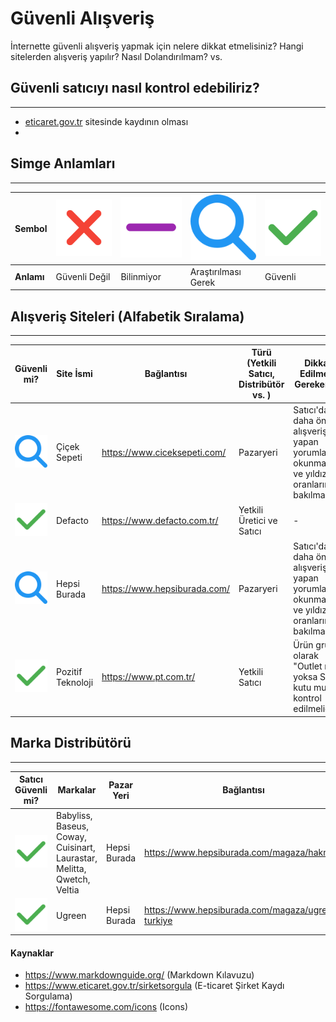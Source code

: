 # Güvenli Alışveriş
İnternette güvenli alışveriş yapmak için nelere dikkat etmelisiniz? Hangi sitelerden alışveriş yapılır? Nasıl Dolandırılmam? vs.



## Güvenli satıcıyı nasıl kontrol edebiliriz?
---
- [eticaret.gov.tr](https://www.eticaret.gov.tr/) sitesinde kaydının olması
- 


## Simge Anlamları
---

<!--
| Sembol | Anlamı |
| - | - |
| [![değil](assets/xmark.svg)](##) | Değil |
| [![bilinmiyor](assets/minus.svg)](##) | Bilinmiyor |
| [![araştırılması gerek](assets/magnifying-glass.svg)](##) | Araştırılması Gerek |
| [![güvenli](assets/check.svg)](##)  | Güvenli | -->

| Sembol | [![değil](assets/xmark.svg)](##) | [![bilinmiyor](assets/minus.svg)](##) | [![araştırılması gerek](assets/magnifying-glass.svg)](##) | [![güvenli](assets/check.svg)](##) |
| - | - | - | - | - |
| **Anlamı** | Güvenli Değil | Bilinmiyor | Araştırılması Gerek | Güvenli |

## Alışveriş Siteleri (Alfabetik Sıralama)
---

| Güvenli mi? | Site İsmi | Bağlantısı | Türü (Yetkili Satıcı, Distribütör vs. ) | Dikkat Edilmesi Gerekenler | Kaynak |
| - | - | - | - | - | - |
| [![araştırılması gerek](assets/magnifying-glass.svg)](##) | Çiçek Sepeti | https://www.ciceksepeti.com/ | Pazaryeri   | Satıcı'dan daha önce alışveriş yapan yorumları okunmalı ve yıldız oranlarına bakılmalıdır. | [eticaret.gov.tr](https://www.eticaret.gov.tr/siteprofil/fee46ef71a1b4c22871e7e724a7cee5e/wwwciceksepeticom)
| [![güvenli](assets/check.svg)](##) | Defacto | https://www.defacto.com.tr/ | Yetkili Üretici ve Satıcı   | - | [eticaret.gov.tr](https://www.eticaret.gov.tr/siteprofil/8a446bfb0c8a4b03ab73e57d9c6856fa/wwwdefactocomtr) (Güvensiz görülüyor?) |
| [![araştırılması gerek](assets/magnifying-glass.svg)](##) | Hepsi Burada | https://www.hepsiburada.com/ | Pazaryeri   | Satıcı'dan daha önce alışveriş yapan yorumları okunmalı ve yıldız oranlarına bakılmalıdır. | [eticaret.gov.tr](https://www.eticaret.gov.tr/siteprofil/8196fdef645148a88d019af721915768/wwwhepsiburadacom) |
| [![güvenli](assets/check.svg)](##)  | Pozitif Teknoloji | https://www.pt.com.tr/ | Yetkili Satıcı | Ürün grubu olarak "Outlet mi yoksa Sıfır kutu mu" kontrol edilmelidir. | [eticaret.gov.tr](https://www.eticaret.gov.tr/siteprofil/f7cd8e746bcb4a068233359ea05a89c2/wwwptcomtr) | 


## Marka Distribütörü
---

| Satıcı Güvenli mi? | Markalar | Pazar Yeri | Bağlantısı | Kaynak |
| - | - | - | - | - |
| [![güvenli](assets/check.svg)](##) | Babyliss, Baseus, Coway, Cuisinart, Laurastar, Melitta, Qwetch, Veltia | Hepsi Burada | https://www.hepsiburada.com/magaza/hakman | [eticaret.gov.tr](https://www.eticaret.gov.tr/siteprofil/CA9A983BC31848AEA67B920C35466372/wwwhakmancomtr) |
| [![güvenli](assets/check.svg)](##) | Ugreen | Hepsi Burada | https://www.hepsiburada.com/magaza/ugreen-turkiye | [ugreen.com.tr](https://ugreen.com.tr/ugreen-turkiye-hakkinda/) |

#### Kaynaklar
- https://www.markdownguide.org/ (Markdown Kılavuzu)
- https://www.eticaret.gov.tr/sirketsorgula (E-ticaret Şirket Kaydı Sorgulama)
- https://fontawesome.com/icons (Icons)